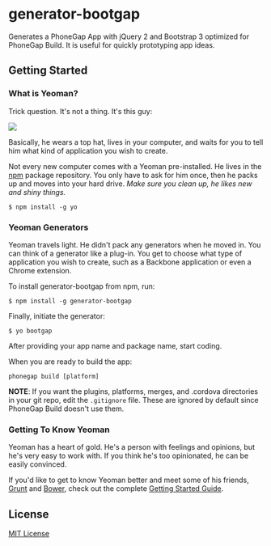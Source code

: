 # generator-bootgap

Generates a PhoneGap App with jQuery 2 and Bootstrap 3 optimized for PhoneGap Build. It is useful for quickly prototyping app ideas.


## Getting Started

### What is Yeoman?

Trick question. It's not a thing. It's this guy:

![](http://i.imgur.com/JHaAlBJ.png)

Basically, he wears a top hat, lives in your computer, and waits for you to tell him what kind of application you wish to create.

Not every new computer comes with a Yeoman pre-installed. He lives in the [npm](https://npmjs.org) package repository. You only have to ask for him once, then he packs up and moves into your hard drive. *Make sure you clean up, he likes new and shiny things.*

```
$ npm install -g yo
```

### Yeoman Generators

Yeoman travels light. He didn't pack any generators when he moved in. You can think of a generator like a plug-in. You get to choose what type of application you wish to create, such as a Backbone application or even a Chrome extension.

To install generator-bootgap from npm, run:

```
$ npm install -g generator-bootgap
```

Finally, initiate the generator:

```
$ yo bootgap
```

After providing your app name and package name, start coding.

When you are ready to build the app:

`phonegap build [platform]`

**NOTE**: If you want the plugins, platforms, merges, and .cordova directories in your git repo, edit the `.gitignore` file. These are ignored by default since PhoneGap Build doesn't use them.

### Getting To Know Yeoman

Yeoman has a heart of gold. He's a person with feelings and opinions, but he's very easy to work with. If you think he's too opinionated, he can be easily convinced.

If you'd like to get to know Yeoman better and meet some of his friends, [Grunt](http://gruntjs.com) and [Bower](http://bower.io), check out the complete [Getting Started Guide](https://github.com/yeoman/yeoman/wiki/Getting-Started).


## License

[MIT License](http://en.wikipedia.org/wiki/MIT_License)
